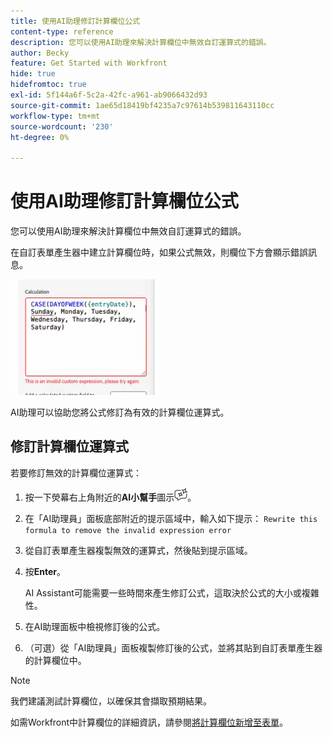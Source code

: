 ```yaml
---
title: 使用AI助理修訂計算欄位公式
content-type: reference
description: 您可以使用AI助理來解決計算欄位中無效自訂運算式的錯誤。
author: Becky
feature: Get Started with Workfront
hide: true
hidefromtoc: true
exl-id: 5f144a6f-5c2a-42fc-a961-ab9066432d93
source-git-commit: 1ae65d18419bf4235a7c97614b539811643110cc
workflow-type: tm+mt
source-wordcount: '230'
ht-degree: 0%

---
```


# 使用AI助理修訂計算欄位公式

您可以使用AI助理來解決計算欄位中無效自訂運算式的錯誤。

在自訂表單產生器中建立計算欄位時，如果公式無效，則欄位下方會顯示錯誤訊息。

![無效的運算式錯誤](assets/invalid-expression.png)

AI助理可以協助您將公式修訂為有效的計算欄位運算式。

## 修訂計算欄位運算式

若要修訂無效的計算欄位運算式：

1. 按一下熒幕右上角附近的&#x200B;**AI小幫手**&#x200B;圖示![AI小幫手圖示](assets/ai-assistant-icon.png)。
1. 在「AI助理員」面板底部附近的提示區域中，輸入如下提示：
   `Rewrite this formula to remove the invalid expression error`
1. 從自訂表單產生器複製無效的運算式，然後貼到提示區域。
1. 按&#x200B;**Enter**。

   AI Assistant可能需要一些時間來產生修訂公式，這取決於公式的大小或複雜性。
1. 在AI助理面板中檢視修訂後的公式。
1. （可選）從「AI助理員」面板複製修訂後的公式，並將其貼到自訂表單產生器的計算欄位中。

>[!NOTE]
>
>我們建議測試計算欄位，以確保其會擷取預期結果。

如需Workfront中計算欄位的詳細資訊，請參閱[將計算欄位新增至表單](/help/quicksilver/administration-and-setup/customize-workfront/create-manage-custom-forms/form-designer/design-a-form/add-a-calculated-field.md)。
